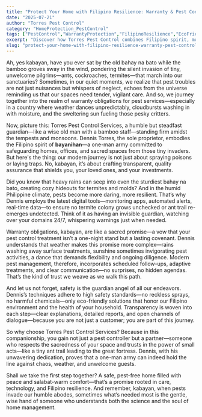 ```yaml
---
title: "Protect Your Home with Filipino Resilience: Warranty & Pest Control Amidst Weather Challenges"
date: "2025-07-21"
author: "Torres Pest Control"
category: "HomeProtection_PestControl"
tags: ["PestControl","WarrantyProtection","FilipinoResilience","EcoFriendlyPest Solutions","HomeCare"]
excerpt: "Discover how Torres Pest Control combines Filipino spirit, modern technology, and eco-friendly solutions to guarantee lasting pest protection, even through unpredictable weather. Trust in a partner dedicated to safeguarding your home and peace of mind."
slug: "protect-your-home-with-filipino-resilience-warranty-pest-control-amidst-weather-challenges"
---
```


Ah, yes kabayan, have you ever sat by the old bahay na bato while the bamboo groves sway in the wind, pondering the silent invasion of tiny, unwelcome pilgrims—ants, cockroaches, termites—that march into our sanctuaries? Sometimes, in our quiet moments, we realize that pest troubles are not just nuisances but whispers of neglect, echoes from the universe reminding us that our spaces need tender, vigilant care. And so, we journey together into the realm of warranty obligations for pest services—especially in a country where weather dances unpredictably, cloudbursts washing in with moisture, and the sweltering sun fueling those pesky critters.

Now, picture this: Torres Pest Control Services, a humble but steadfast guardian—like a wise old man with a bamboo staff—standing firm amidst the tempests and monsoons. Dennis Torres, the sole proprietor, embodies the Filipino spirit of **bayanihan**—a one-man army committed to safeguarding homes, offices, and sacred spaces from those tiny invaders. But here's the thing: our modern journey is not just about spraying poisons or laying traps. No, kabayan, it’s about crafting transparent, quality assurance that shields you, your loved ones, and your investments.

Did you know that heavy rains can seep into even the sturdiest bahay na bato, creating cozy hideouts for termites and molds? And in the humid Philippine climate, pests become more daring, more resilient. That’s why Dennis employs the latest digital tools—monitoring apps, automated alerts, real-time data—to ensure no termite colony grows unchecked or ant trail re-emerges undetected. Think of it as having an invisible guardian, watching over your domains 24/7, whispering warnings just when needed.

Warranty obligations, kabayan, are like a sacred promise—a vow that your pest control treatment isn’t a one-night stand but a lasting covenant. Dennis understands that weather makes this promise more complex—rains washing away surface treatments, sunshine sometimes invigorating pest activities, a dance that demands flexibility and ongoing diligence. Modern pest management, therefore, incorporates scheduled follow-ups, adaptive treatments, and clear communication—no surprises, no hidden agendas. That’s the kind of trust we weave as we walk this path.

And let us not forget, safety is the guardian angel of all our endeavors. Dennis’s techniques adhere to high safety standards—no reckless sprays, no harmful chemicals—only eco-friendly solutions that honor our Filipino environment and the health of your household. Transparency is woven into each step—clear explanations, detailed reports, and open channels of dialogue—because you are not just a customer; you are part of this journey.

So why choose Torres Pest Control Services? Because in this companionship, you gain not just a pest controller but a partner—someone who respects the sacredness of your space and trusts in the power of small acts—like a tiny ant trail leading to the great fortress. Dennis, with his unwavering dedication, proves that a one-man army can indeed hold the line against chaos, weather, and unwelcome guests.

Shall we take the first step together? A safe, pest-free home filled with peace and salabat-warm comfort—that’s a promise rooted in care, technology, and Filipino resilience. And remember, kabayan, when pests invade our humble abodes, sometimes what’s needed most is the gentle, wise hand of someone who understands both the science and the soul of home management.